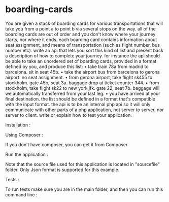 ﻿# boarding-cards
You are given a stack of boarding cards for various transportations that will take you from a point a to point b via several stops on the way. 
all of the boarding cards are out of order and you don't know where your journey starts, nor where it ends. 
each boarding card contains information about seat assignment, and means of transportation (such as flight number, bus number etc). 
write an api that lets you sort this kind of list and present back a description of how to complete your journey. 
for instance the api should be able to take an unordered set of boarding cards, provided in a format defined by you, and produce this list:
 • take train 78a from madrid to barcelona. sit in seat 45b. 
 • take the airport bus from barcelona to gerona airport. no seat assignment. 
 • from gerona airport, take flight sk455 to stockholm. gate 45b, seat 3a. baggage drop at ticket counter 344. 
 • from stockholm, take flight sk22 to new york jfk. gate 22, seat 7b. baggage will we automatically transferred from your last leg. 
 • you have arrived at your final destination.
the list should be defined in a format that's compatible with the input format. 
the api is to be an internal php api so it will only communicate with other parts of a php application, not server to server, nor server to client. 
write or explain how to test your application.

Installation :

Using Composer :




If you don't have composer, you can get it from Composer
 

Run the application :

Note that the source file used for this application is located in "sourcefile" folder. Only Json format is supported for this example.




Tests :

To run tests make sure you are in the main folder, and then you can run this command line :


